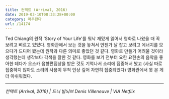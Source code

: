 ```yaml
---
title: 컨택트 (Arrival, 2016)
date: 2019-03-10T08:33:28+00:00
category: 마주한다
url: /14174
---
```


Ted Chiang의 원작 'Story of Your Life'를 워낙 재밌게 읽어서 영화로 나왔을 때 꼭 보려고 벼르고 있었다. 영화관에서 보는 것을 놓쳐서 언젠가 날 잡고 보려고 에너지를 모으다가 드디어 봤는데 원작과 다른 의미로 좋았던 것 같다. 영화로 만들기 어려울 것이라 생각했는데 생각보다 각색을 잘한 것 같다. 영화를 보기 전부터 요한 요한손의 음악을 좋아한 데다가 오스카 음향편집상을 받은 것도 기억나서 소리에 집중해서 봤고 (사실 따로 집중하지 않아도 소리의 사용이 무척 인상 깊어 자연히 집중되었다) 영화관에서 못 본 게 더 아쉬워졌다.

---

_컨택트 (Arrival, 2016) | 드니 빌뇌브 Denis Villeneuve | VIA Netflix_
